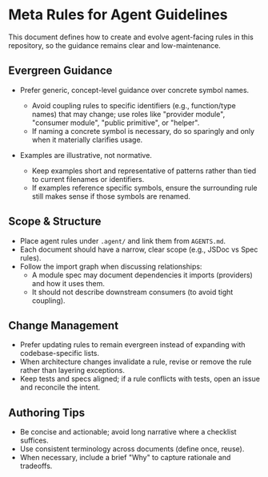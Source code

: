 # Meta Rules for Agent Guidelines

This document defines how to create and evolve agent-facing rules in this
repository, so the guidance remains clear and low-maintenance.

## Evergreen Guidance

- Prefer generic, concept-level guidance over concrete symbol names.

  - Avoid coupling rules to specific identifiers (e.g., function/type names)
    that may change; use roles like "provider module", "consumer module",
    "public primitive", or "helper".
  - If naming a concrete symbol is necessary, do so sparingly and only when it
    materially clarifies usage.

- Examples are illustrative, not normative.
  - Keep examples short and representative of patterns rather than tied to
    current filenames or identifiers.
  - If examples reference specific symbols, ensure the surrounding rule still
    makes sense if those symbols are renamed.

## Scope & Structure

- Place agent rules under `.agent/` and link them from `AGENTS.md`.
- Each document should have a narrow, clear scope (e.g., JSDoc vs Spec rules).
- Follow the import graph when discussing relationships:
  - A module spec may document dependencies it imports (providers) and how it
    uses them.
  - It should not describe downstream consumers (to avoid tight coupling).

## Change Management

- Prefer updating rules to remain evergreen instead of expanding with
  codebase-specific lists.
- When architecture changes invalidate a rule, revise or remove the rule rather
  than layering exceptions.
- Keep tests and specs aligned; if a rule conflicts with tests, open an issue
  and reconcile the intent.

## Authoring Tips

- Be concise and actionable; avoid long narrative where a checklist suffices.
- Use consistent terminology across documents (define once, reuse).
- When necessary, include a brief "Why" to capture rationale and tradeoffs.
